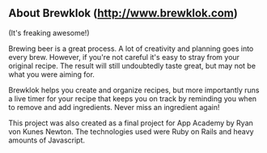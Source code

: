 ## About Brewklok (http://www.brewklok.com)
(It's freaking awesome!)

Brewing beer is a great process. A lot of creativity and planning goes into every brew. However, if you're not careful it's easy to stray from your original recipe. The result will still undoubtedly taste great, but may not be what you were aiming for.

Brewklok helps you create and organize recipes, but more importantly runs a live timer for your recipe that keeps you on track by reminding you when to remove and add ingredients. Never miss an ingredient again!
	
This project was also created as a final project for App Academy by Ryan von Kunes Newton. The technologies used were Ruby on Rails and heavy amounts of Javascript.